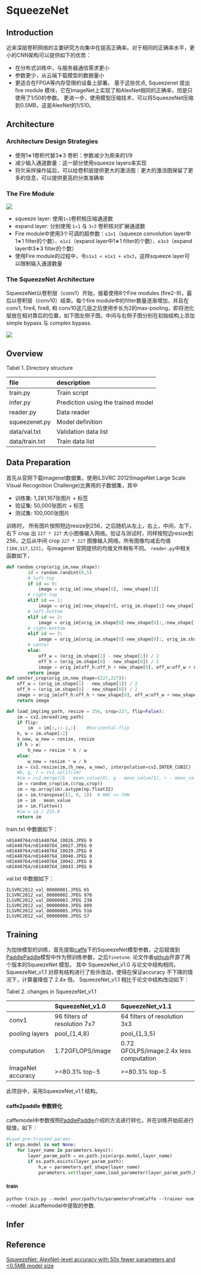 SqueezeNet
===========
Introduction
-----------
近来深层卷积网络的主要研究方向集中在提高正确率。对于相同的正确率水平，更小的CNN架构可以提供如下的优势： 
* 在分布式训练中，与服务器通信需求更小 
* 参数更少，从云端下载模型的数据量小 
* 更适合在FPGA等内存受限的设备上部署。 
基于这些优点, Squeezenet 提出fire module 模块，它在ImageNet上实现了和AlexNet相同的正确率，但是只使用了1/50的参数。
更进一步，使用模型压缩技术，可以将SqueezeNet压缩到0.5MB，这是AlexNet的1/510。

Architecture
-----------
### Architecture Design Strategies
  * 使用1∗1卷积代替3∗3 卷积：参数减少为原来的1/9 
  * 减少输入通道数量：这一部分使用squeeze layers来实现 
  * 将欠采样操作延后，可以给卷积层提供更大的激活图：更大的激活图保留了更多的信息，可以提供更高的分类准确率
### The Fire Module
![](https://github.com/Panxj/SqueezeNet/raw/master/images/fire_module.jpg)
  * squeeze layer: 使用`1∗1`卷积核压缩通道数
  * expand layer: 分别使用 `1∗1` 与 `3∗3` 卷积核对扩展通道数
  * Fire module中使用3个可调的超参数：`s1x1`（squeeze convolution layer中1∗1 filter的个数）、`e1x1`（expand layer中1∗1 filter的个数）、`e3x3`（expand layer中3∗3 filter的个数）
  * 使用Fire module的过程中，令`s1x1 < e1x1 + e3x3`，这样squeeze layer可以限制输入通道数量

### The SqueezeNet Architecture
SqueezeNet以卷积层（conv1）开始，接着使用8个Fire modules (fire2-9)，最后以卷积层（conv10）结束。每个fire module中的filter数量逐渐增加，并且在conv1, fire4, fire8, 和 conv10这几层之后使用步长为2的max-pooling，即将池化层放在相对靠后的位置，如下图左侧子图，中间与右侧子图分别在初始结构上添加
simple bypass 与 complex bypass.

![](https://github.com/Panxj/SqueezeNet/raw/master/images/architecture.jpg)

Overview
-----------
Tabel 1. Directory structure

|file | description|
|:--- |:---|
train.py | Train script
infer.py | Prediction using the trained model
reader.py| Data reader
squeezenet.py| Model definition
data/val.txt|Validation data list
data/train.txt| Train data list

Data Preparation
-----------
首先从官网下载imagenet数据集，使用ILSVRC 2012(ImageNet Large Scale Visual Recognition Challenge)比赛用的子数据集，其中<br>
* 训练集: 1,281,167张图片 + 标签
* 验证集: 50,000张图片 + 标签
* 测试集: 100,000张图片

训练时， 所有图片按照短边resize到256，之后随机从左上，右上，中间，左下，右下 crop 出 `227 * 227` 大小图像输入网络。验证与测试时，同样按短边resize到 256，之后从中间 crop `227 * 227` 图像输入网络。所有图像均减去均值`[104,117,123]`，与imagenet 官网提供的均值文件稍有不同。
`reader.py`中相关函数如下，
```python
def random_crop(orig_im,new_shape):
        id = random.randint(0,5)
        # left-top
        if id == 0:
            image = orig_im[:new_shape[0], :new_shape[1]]
        # right-top
        elif id == 1:
            image = orig_im[:new_shape[0], orig_im.shape[1]-new_shape[1]:]
        # left-bottom
        elif id == 2:
            image = orig_im[orig_im.shape[0]-new_shape[0]:,:new_shape[1]]
        # right-bottom
        elif id == 3:
            image = orig_im[orig_im.shape[0]-new_shape[0]:, orig_im.shape[1]-new_shape[1]:]
        # center
        else:
            off_w = (orig_im.shape[1] - new_shape[1]) / 2
            off_h = (orig_im.shape[0] - new_shape[0]) / 2
            image = orig_im[off_h:off_h + new_shape[0], off_w:off_w + new_shape[1]]
        return image
def center_crop(orig_im,new_shape=(227,227)):
    off_w = (orig_im.shape[1] - new_shape[1]) / 2
    off_h = (orig_im.shape[0] - new_shape[0]) / 2
    image = orig_im[off_h:off_h + new_shape[0], off_w:off_w + new_shape[1]]
    return image

def load_img(img_path, resize = 256, crop=227, flip=False):
    im = cv2.imread(img_path)
    if flip:
        im  = im[:,::-1,:]    #horizental-flip
    h, w = im.shape[:2]
    h_new, w_new = resize, resize
    if h > w:
        h_new = resize * h / w
    else:
        w_new = resize * w / h
    im = cv2.resize(im,(h_new, w_new), interpolation=cv2.INTER_CUBIC)
    #b, g, r = cv2.split(im)
    #im = cv2.merge([b - mean_value[0], g - mean_value[1], r - mean_value[2]])
    im = random_crop(im,(crop,crop))
    im = np.array(im).astype(np.float32)
    im = im.transpose((2, 0, 1))  # HWC => CHW
    im = im - mean_value
    im = im.flatten()
    #im = im / 255.0
    return im
```

train.txt 中数据如下：
```
n01440764/n01440764_10026.JPEG 0
n01440764/n01440764_10027.JPEG 0
n01440764/n01440764_10029.JPEG 0
n01440764/n01440764_10040.JPEG 0
n01440764/n01440764_10042.JPEG 0
n01440764/n01440764_10043.JPEG 0
```
val.txt 中数据如下：
```
ILSVRC2012_val_00000001.JPEG 65
ILSVRC2012_val_00000002.JPEG 970
ILSVRC2012_val_00000003.JPEG 230
ILSVRC2012_val_00000004.JPEG 809
ILSVRC2012_val_00000005.JPEG 516
ILSVRC2012_val_00000006.JPEG 57
```
Training
-----------
为加快模型的训练，首先提取[caffe](http://caffe.berkeleyvision.org/)下的SqueezeNet模型参数，之后赋值到[PaddlePaddle](http://www.paddlepaddle.org/)模型中作为预训练参数，之后`finetune`. 论文作者[github](https://github.com/DeepScale/SqueezeNet)开源了两个版本的SqueezeNet 模型。 其中 SqueezeNet_v1.0 与论文中结构相同，SqueezeNet_v1.1 对原有结构进行了些许改动，使得在保证accuracy 不下降的情况下，计算量降低了 2.4x 倍。 SqueezeNet_v1.1 相比于论文中结构改动如下：

Tabel 2. changes in SqueezeNet_v1.1
 
 | | SqueezeNet_v1.0 | SqueezeNet_v1.1|
 |:---|:---|:---|
 |conv1| 96 filters of resolution 7x7|64 filters of resolution 3x3|
 |pooling layers| pool_{1,4,8} | pool_{1,3,5}|
 |computation| 1.72GFLOPS/image| 0.72 GFOLPS/image:2.4x less computation|
 |ImageNet accuracy| >=80.3% top-5| >=80.3% top-5|
 
此项目中，采用SqueezeNet_v1.1 结构。<br>

#### caffe2paddle 参数转化
caffemodel中参数按照[PaddlePaddle](https://github.com/PaddlePaddle/models/tree/develop/image_classification/caffe2paddle)介绍的方法进行转化，并在训练开始前进行赋值，如下：
```python
#Load pre-trained params
if args.model is not None:
    for layer_name in parameters.keys():
        layer_param_path = os.path.join(args.model,layer_name)
        if os.path.exists(layer_param_path):
            h,w = parameters.get_shape(layer_name)
            parameters.set(layer_name,load_parameter(layer_param_path,h,w))
```

#### train
`python train.py --model your/path/to/parametersFromCaffe --trainer num` <br>
--model: 从caffemodel中提取的参数.<br>

Infer
-----------

Reference
-----------
[SqueezeNet: AlexNet-level accuracy with 50x fewer parameters and <0.5MB model size](https://arxiv.org/abs/1602.07360)


